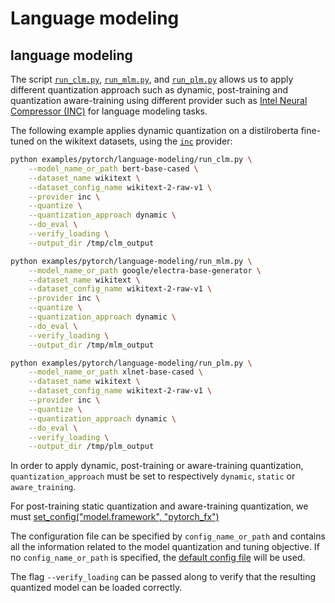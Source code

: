 <!---
Copyright 2020 The HuggingFace Team. All rights reserved.

Licensed under the Apache License, Version 2.0 (the "License");
you may not use this file except in compliance with the License.
You may obtain a copy of the License at

    http://www.apache.org/licenses/LICENSE-2.0

Unless required by applicable law or agreed to in writing, software
distributed under the License is distributed on an "AS IS" BASIS,
WITHOUT WARRANTIES OR CONDITIONS OF ANY KIND, either express or implied.
See the License for the specific language governing permissions and
limitations under the License.
-->

# Language modeling 

## language modeling

The script [`run_clm.py`](https://github.com/huggingface/optimum/blob/main/examples/pytorch/language-modeling/run_clm.py), [`run_mlm.py`](https://github.com/huggingface/optimum/blob/main/examples/pytorch/language-modeling/run_mlm.py), and [`run_plm.py`](https://github.com/huggingface/optimum/blob/main/examples/pytorch/language-modeling/run_plm.py)
allows us to apply different quantization approach such as dynamic, post-training and quantization aware-training 
using different provider such as [Intel Neural Compressor (INC)](https://github.com/intel/neural-compressor) for 
language modeling tasks.


The following example applies dynamic quantization on a distilroberta fine-tuned on the wikitext datasets, using the
[`inc`](https://github.com/intel/neural-compressor) provider: 


```bash
python examples/pytorch/language-modeling/run_clm.py \
    --model_name_or_path bert-base-cased \
    --dataset_name wikitext \
    --dataset_config_name wikitext-2-raw-v1 \
    --provider inc \
    --quantize \
    --quantization_approach dynamic \
    --do_eval \
    --verify_loading \
    --output_dir /tmp/clm_output
```
```bash
python examples/pytorch/language-modeling/run_mlm.py \
    --model_name_or_path google/electra-base-generator \
    --dataset_name wikitext \
    --dataset_config_name wikitext-2-raw-v1 \
    --provider inc \
    --quantize \
    --quantization_approach dynamic \
    --do_eval \
    --verify_loading \
    --output_dir /tmp/mlm_output
```
```bash
python examples/pytorch/language-modeling/run_plm.py \
    --model_name_or_path xlnet-base-cased \
    --dataset_name wikitext \
    --dataset_config_name wikitext-2-raw-v1 \
    --provider inc \
    --quantize \
    --quantization_approach dynamic \
    --do_eval \
    --verify_loading \
    --output_dir /tmp/plm_output
```
In order to apply dynamic, post-training or aware-training quantization, `quantization_approach` must be set to 
respectively `dynamic`, `static` or `aware_training`.

For post-training static quantization and aware-training quantization, we must [set_config("model.framework", "pytorch_fx")](run_clm.py#L571)

The configuration file can be specified by `config_name_or_path` and contains all the information related 
to the model quantization and tuning objective.  If no `config_name_or_path` is specified, the 
[default config file](https://github.com/huggingface/optimum/blob/main/examples/pytorch/language-modeling/config/inc/quantization.yml) 
will be used.

The flag `--verify_loading` can be passed along to verify that the resulting quantized model can be loaded correctly.
